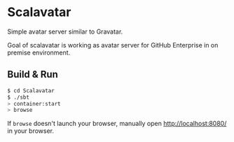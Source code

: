 # Scalavatar

Simple avatar server similar to Gravatar. 

Goal of scalavatar is working as avatar server for GitHub Enterprise in on premise environment.

## Build & Run

```sh
$ cd Scalavatar
$ ./sbt
> container:start
> browse
```

If `browse` doesn't launch your browser, manually open [http://localhost:8080/](http://localhost:8080/) in your browser.
